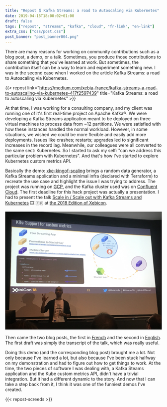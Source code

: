 ```yaml
---
title: "Repost 🔃 Kafka Streams: a road to Autoscaling via Kubernetes"
date: 2019-04-15T18:00:02+01:00
draft: false
tags: ["repost", "streams", "kafka", "cloud", "fr-link", "en-link"]
extra_css: ["css/post.css"]
post_banner: "post_banner004.png"
---
```

There are many reasons for working on community contributions such as a blog post, a demo, or a talk. Sometimes, you produce those contributions to share something that you've learned at work. But sometimes, the contribution itself can be a way to learn and experiment something new. I was in the second case when I worked on the article Kafka Streams: a road to Autoscaling via Kubernetes.

{{< repost 
    link="https://medium.com/xebia-france/kafka-streams-a-road-to-autoscaling-via-kubernetes-417f2597439" 
    title="Kafka Streams: a road to autoscaling via Kubernetes" >}}

At that time, I was working for a consulting company, and my client was running one of it's first real-time project on Apache Kafka®. We were developing a Kafka Streams application meant to be deployed on three virtual machines to process data from ~12 partitions. We were satisfied with how these instances handled the normal workload. However, in some situations, we wished we could be more flexible and easily add more deployments. Issues like crashes; restarts; upgrades led to significant increases in the record lag. Meanwhile, our colleagues were all converted to the same sect: Kubernetes. So I started to ask my self: "can we address this particular problem with Kubernetes". And that's how I've started to explore Kubernetes custom metrics API.

Basically the demo: [xke-kingof-scaling](https://github.com/DivLoic/xke-kingof-scaling) brings a random data generator, a Kafka Streams application and a minimal infra (declared with Terraform) to recreate the use case and highlight the issue I was trying to address. The project was running on [GCP](https://cloud.google.com), and the Kafka cluster used was on [Confluent Cloud](https://www.confluent.io/confluent-cloud/). The first deadline for this hack project was actually a presentation. I had to present the talk [Scale in / Scale out with Kafka Streams and Kubernetes](https://blog.loicmdivad.com/talks/scale-in-/-scale-out-with-kafka-streams-and-kubernetes/) 🎞 🇫🇷 at [the 2018 Edition of Xebicon](https://2018.xebicon.fr/).

![Loic DIVAD at Xebicon 2018](/images/posts/04/lolo_on_stage.jpg)

Then came the two blog posts, the first in [French](https://blog.engineering.publicissapient.fr/2019/05/03/kafka-streams-une-voie-vers-lautoscaling-avec-kubernetes/) and the second in [English](https://medium.com/xebia-france/kafka-streams-a-road-to-autoscaling-via-kubernetes-417f2597439). The first draft was simply the transcript of the talk, which was really useful.    

Doing this demo (and the corresponding blog post) brought me a lot. Not only because I've learned a lot, but also because I've been stuck halfway on my demonstration and had to figure out how to get things to work. At the time, the two pieces of software I was dealing with, a Kafka Steams application and the Kube custom metrics API, didn't have a trivial integration. But it had a different dynamic to the story. And now that I can take a step back from it, I think it was one of the funniest demos I've created.

{{< repost-screeds >}} 